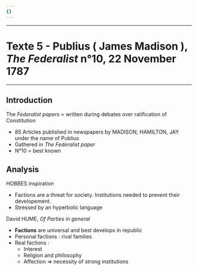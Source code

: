 ```yaml
---
{}
---
```

***
# Texte 5 - Publius ( James Madison ), *The Federalist* n°10, 22 November 1787
***
## Introduction 

The *Federalist papers* = written during debates over ratification of Constitution 
- 85 Articles published in newspapers by MADISON, HAMILTON, JAY under the name of Publius
- Gathered in *The Federalist paper* 
- N°10 = best known 

## Analysis 

HOBBES inspiration
- Factions are a threat for society. Institutions needed to prevent their developement.
- Stressed by an hyperbolic language

David HUME, *Of Parties in general* 
- **Factions** are universal and best develops in republic 
- Personal factions : rival families
- Real factions : 
	- Interest 
	- Religion and philosophy 
	- Affection 
⇒ necessity of strong institutions 




